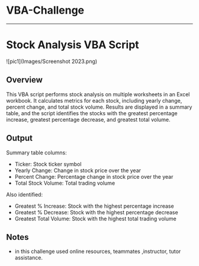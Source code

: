 # VBA-Challenge



---

# Stock Analysis VBA Script

![pic1](Images/Screenshot 2023.png)

## Overview
This VBA script performs stock analysis on multiple worksheets in an Excel workbook. It calculates metrics for each stock, including yearly change, percent change, and total stock volume. Results are displayed in a summary table, and the script identifies the stocks with the greatest percentage increase, greatest percentage decrease, and greatest total volume.


## Output
Summary table columns:
- Ticker: Stock ticker symbol
- Yearly Change: Change in stock price over the year
- Percent Change: Percentage change in stock price over the year
- Total Stock Volume: Total trading volume

Also identified:
- Greatest % Increase: Stock with the highest percentage increase
- Greatest % Decrease: Stock with the highest percentage decrease
- Greatest Total Volume: Stock with the highest total trading volume

## Notes
- in this challenge used online resources, teammates ,instructor, tutor  assistance. 
